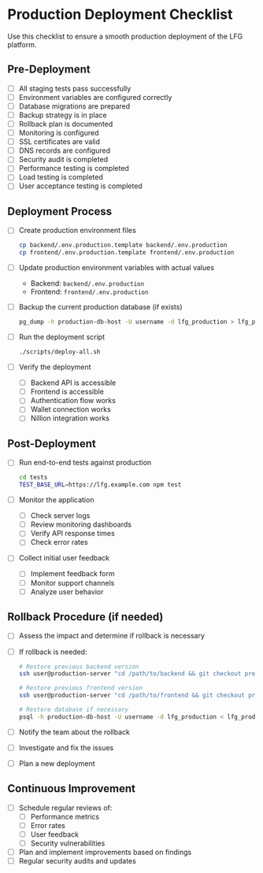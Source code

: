 # Production Deployment Checklist

Use this checklist to ensure a smooth production deployment of the LFG platform.

## Pre-Deployment

- [ ] All staging tests pass successfully
- [ ] Environment variables are configured correctly
- [ ] Database migrations are prepared
- [ ] Backup strategy is in place
- [ ] Rollback plan is documented
- [ ] Monitoring is configured
- [ ] SSL certificates are valid
- [ ] DNS records are configured
- [ ] Security audit is completed
- [ ] Performance testing is completed
- [ ] Load testing is completed
- [ ] User acceptance testing is completed

## Deployment Process

- [ ] Create production environment files
  ```bash
  cp backend/.env.production.template backend/.env.production
  cp frontend/.env.production.template frontend/.env.production
  ```

- [ ] Update production environment variables with actual values
  - Backend: `backend/.env.production`
  - Frontend: `frontend/.env.production`

- [ ] Backup the current production database (if exists)
  ```bash
  pg_dump -h production-db-host -U username -d lfg_production > lfg_production_backup_$(date +%Y%m%d).sql
  ```

- [ ] Run the deployment script
  ```bash
  ./scripts/deploy-all.sh
  ```

- [ ] Verify the deployment
  - [ ] Backend API is accessible
  - [ ] Frontend is accessible
  - [ ] Authentication flow works
  - [ ] Wallet connection works
  - [ ] Nillion integration works

## Post-Deployment

- [ ] Run end-to-end tests against production
  ```bash
  cd tests
  TEST_BASE_URL=https://lfg.example.com npm test
  ```

- [ ] Monitor the application
  - [ ] Check server logs
  - [ ] Review monitoring dashboards
  - [ ] Verify API response times
  - [ ] Check error rates

- [ ] Collect initial user feedback
  - [ ] Implement feedback form
  - [ ] Monitor support channels
  - [ ] Analyze user behavior

## Rollback Procedure (if needed)

- [ ] Assess the impact and determine if rollback is necessary
- [ ] If rollback is needed:
  ```bash
  # Restore previous backend version
  ssh user@production-server "cd /path/to/backend && git checkout previous-tag && npm install && npm run build && pm2 restart lfg-backend"
  
  # Restore previous frontend version
  ssh user@production-server "cd /path/to/frontend && git checkout previous-tag && npm install && npm run build && pm2 restart lfg-frontend"
  
  # Restore database if necessary
  psql -h production-db-host -U username -d lfg_production < lfg_production_backup_YYYYMMDD.sql
  ```

- [ ] Notify the team about the rollback
- [ ] Investigate and fix the issues
- [ ] Plan a new deployment

## Continuous Improvement

- [ ] Schedule regular reviews of:
  - [ ] Performance metrics
  - [ ] Error rates
  - [ ] User feedback
  - [ ] Security vulnerabilities

- [ ] Plan and implement improvements based on findings
- [ ] Regular security audits and updates
